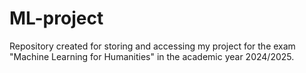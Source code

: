 # ML-project
Repository created for storing and accessing my project for the exam "Machine Learning for Humanities" in the academic year 2024/2025. 
